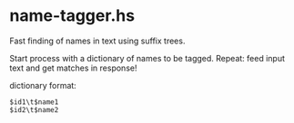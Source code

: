 # name-tagger.hs
Fast finding of names in text using suffix trees.

Start process with a dictionary of names to be tagged.
Repeat: feed input text and get matches in response!

dictionary format:

    $id1\t$name1
    $id2\t$name2
